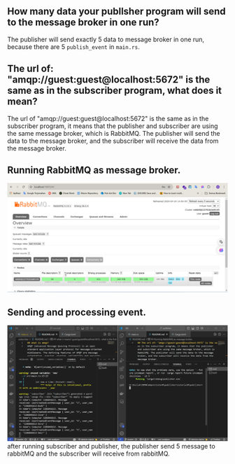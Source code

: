 ## How many data your publlsher program will send to the message broker in one run?
The publisher will send exactly 5 data to message broker in one run, because there are 5 `publish_event` in `main.rs`.

## The url of: "amqp://guest:guest@localhost:5672" is the same as in the subscriber program, what does it mean?
The url of "amqp://guest:guest@localhost:5672" is the same as in the subscriber program, it means that the publisher and subscriber are using the same message broker, which is RabbitMQ. The publisher will send the data to the message broker, and the subscriber will receive the data from the message broker.

## Running RabbitMQ as message broker.
![RabbitMQ](/assets/ss1.png)

## Sending and processing event.
![Sending and processing event img](/assets/ss2.png)
after running subscriber and publisher, the publisher send 5 message to rabbitMQ and the subscriber will receive from rabbitMQ.